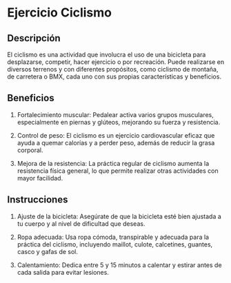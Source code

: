 # Ejercicio Ciclismo

## Descripción
El ciclismo es una actividad que involucra el uso de una bicicleta para desplazarse, competir, hacer ejercicio o por recreación. Puede realizarse en diversos terrenos y con diferentes propósitos, como ciclismo de montaña, de carretera o BMX, cada uno con sus propias características y beneficios.

## Beneficios
1. Fortalecimiento muscular:
Pedalear activa varios grupos musculares, especialmente en piernas y glúteos, mejorando su fuerza y resistencia.

2. Control de peso:
El ciclismo es un ejercicio cardiovascular eficaz que ayuda a quemar calorías y a perder peso, además de reducir la grasa corporal.

3. Mejora de la resistencia:
La práctica regular de ciclismo aumenta la resistencia física general, lo que permite realizar otras actividades con mayor facilidad.

## Instrucciones
1. Ajuste de la bicicleta:
Asegúrate de que la bicicleta esté bien ajustada a tu cuerpo y al nivel de dificultad que deseas.
 
2. Ropa adecuada:
Usa ropa cómoda, transpirable y adecuada para la práctica del ciclismo, incluyendo maillot, culote, calcetines, guantes, casco y gafas de sol.

3. Calentamiento:
Dedica entre 5 y 15 minutos a calentar y estirar antes de cada salida para evitar lesiones. 